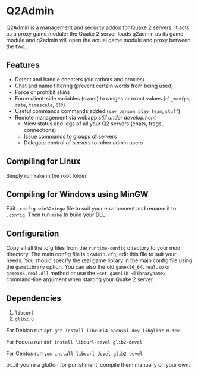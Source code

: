 Q2Admin
==========

Q2Admin is a management and security addon for Quake 2 servers. It acts as a proxy game module; the Quake 2 server loads q2admin as its game module and q2admin will open the actual game module and proxy between the two.


Features
---------
* Detect and handle cheaters (old ratbots and proxies)
* Chat and name filtering (prevent certain words from being used)
* Force or prohibit skins
* Force client-side variables (cvars) to ranges or exact values (`cl_maxfps`, `rate`, `timescale`, etc)
* Useful commands commands added (`say_person`, `play_team`, `stuff`)
* Remote management via webapp *still under development*
  * View status and logs of all your Q2 servers (chats, frags, connections)
  * Issue commands to groups of servers
  * Delegate control of servers to other admin users


Compiling for Linux
-------------------
Simply run `make` in the root folder 


Compiling for Windows using MinGW
---------------------
Edit `.config-win32mingw` file to suit your environment and rename it to `.config`. Then run `make` to build your DLL.


Configuration
--------------
Copy all all the .cfg files from the `runtime-config` directory to your mod directory. The main config file is `q2admin.cfg`, edit this file to suit your needs. You should specify the real game library in the main config file using the `gamelibrary` option. You can also the old `gamex86_64.real.so` or `gamex86.real.dll` method or use the `+set gamelib <libraryname>` command-line argument when starting your Quake 2 server.

 
Dependencies
------------
1. `libcurl`
2. `glib2.0`

For Debian run `apt-get install libcurl4-openssl-dev libglib2.0-dev`

For Fedora run `dnf install libcurl-devel glib2-devel`

For Centos run `yum install libcurl-devel glib2-devel`

or...if you're a glutton for punishment, compile them manually on your own.
